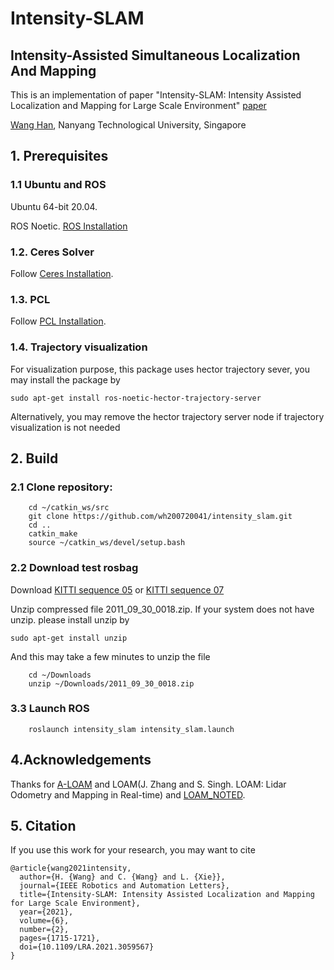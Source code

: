 # Intensity-SLAM 
## Intensity-Assisted Simultaneous Localization And Mapping

This is an implementation of paper "Intensity-SLAM: Intensity Assisted Localization and Mapping for Large Scale Environment" [paper](https://arxiv.org/pdf/2102.03798.pdf)

[Wang Han](http://wanghan.pro), Nanyang Technological University, Singapore

## 1. Prerequisites
### 1.1 **Ubuntu** and **ROS**
Ubuntu 64-bit 20.04.

ROS Noetic. [ROS Installation](http://wiki.ros.org/ROS/Installation)

### 1.2. **Ceres Solver**
Follow [Ceres Installation](http://ceres-solver.org/installation.html).

### 1.3. **PCL**
Follow [PCL Installation](http://www.pointclouds.org/downloads/linux.html).

### 1.4. **Trajectory visualization**
For visualization purpose, this package uses hector trajectory sever, you may install the package by 
```
sudo apt-get install ros-noetic-hector-trajectory-server
```
Alternatively, you may remove the hector trajectory server node if trajectory visualization is not needed

## 2. Build 
### 2.1 Clone repository:
```
    cd ~/catkin_ws/src
    git clone https://github.com/wh200720041/intensity_slam.git
    cd ..
    catkin_make
    source ~/catkin_ws/devel/setup.bash
```
### 2.2 Download test rosbag
Download [KITTI sequence 05](https://drive.google.com/file/d/1eyO0Io3lX2z-yYsfGHawMKZa5Z0uYJ0W/view?usp=sharing) or [KITTI sequence 07](https://drive.google.com/file/d/1_qUfwUw88rEKitUpt1kjswv7Cv4GPs0b/view?usp=sharing)

Unzip compressed file 2011_09_30_0018.zip. If your system does not have unzip. please install unzip by 
```
sudo apt-get install unzip 
```

And this may take a few minutes to unzip the file
```
	cd ~/Downloads
	unzip ~/Downloads/2011_09_30_0018.zip
```

### 3.3 Launch ROS
```
    roslaunch intensity_slam intensity_slam.launch
```

## 4.Acknowledgements
Thanks for [A-LOAM](https://github.com/HKUST-Aerial-Robotics/A-LOAM) and LOAM(J. Zhang and S. Singh. LOAM: Lidar Odometry and Mapping in Real-time) and [LOAM_NOTED](https://github.com/cuitaixiang/LOAM_NOTED).

## 5. Citation
If you use this work for your research, you may want to cite
```
@article{wang2021intensity,
  author={H. {Wang} and C. {Wang} and L. {Xie}},
  journal={IEEE Robotics and Automation Letters}, 
  title={Intensity-SLAM: Intensity Assisted Localization and Mapping for Large Scale Environment}, 
  year={2021},
  volume={6},
  number={2},
  pages={1715-1721},
  doi={10.1109/LRA.2021.3059567}
}
```
